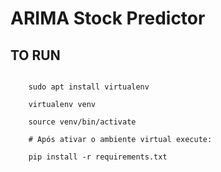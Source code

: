 # ARIMA Stock Predictor

## TO RUN

```shell

    sudo apt install virtualenv

    virtualenv venv 

    source venv/bin/activate

    # Após ativar o ambiente virtual execute:

    pip install -r requirements.txt

```

